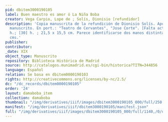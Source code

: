 ```yaml
---
pid: dbitem3000190105
label: Buen maestro es amor ó La Niña Boba
creator: Vega Carpio, Lope de ; Solís, Dionisio [refundidor]
description: 'Copia manuscrita de la refundición de Dionisio Solís. Apunte de teatro
  manuscrito. En port.: "Teatro de Cervantes", "Jose Corte". [Falta acto 1º]; [38]
  h.; [30] h. ; 21,5 x 15,5 cm. Parece identificarse dos manos distintas. 21 x 15
  cms.'
publisher:
contributor:
_date: XIX
object_type: Manuscrito
repository: Biblioteca Histórica de Madrid
source: http://catalogos.munimadrid.es/cgi-bin/historica?TITN=344856
language: Español
relation: Se basa en dbitem0000190103
rights: http://creativecommons.org/licenses/by-nc/2.5/
dc: "/dc_records/dbitem0000190105"
order: '24'
layout: damaboba_item
collection: damaboba
thumbnail: "/img/derivatives/iiif/images/dbitem3000190105_000/full/250,/0/default.jpg"
manifest: "/img/derivatives/iiif/dbitem3000190105/manifest.json"
full: "/img/derivatives/iiif/images/dbitem3000190105_000/full/1140,/0/default.jpg"
---
```

